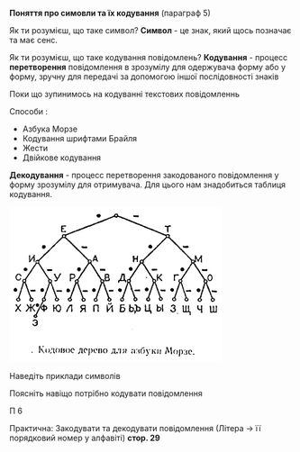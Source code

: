 **Поняття про симовли та їх кодування** (параграф 5)

 Як ти розумієш, що таке символ?
**Символ** - це знак, який щось позначає та має сенс.

 Як ти розумієш, що таке кодування повідомлень?
**Кодування** - процесс **перетворення** повідомлення в зрозумілу для одержувача форму або у форму, зручну для передачі за допомогою іншої послідовності знаків

Поки що зупинимось на кодуванні текстових повідомленнь

Способи :
- Азбука Морзе
- Кодування шрифтами Брайля
- Жести
- Двійкове кодування

**Декодування** - процесс перетворення закодованого повідомлення у форму зрозумілу для отримувача. Для цього нам знадобиться таблиця кодування. 

![image](./../img/morse_tree.gif)

Наведіть приклади символів

Поясніть навіщо потрібно кодувати повідомлення

П 6

Практична: Закодувати та декодувати повідомлення (Літера -> її порядковий номер у алфавіті) **стор. 29**